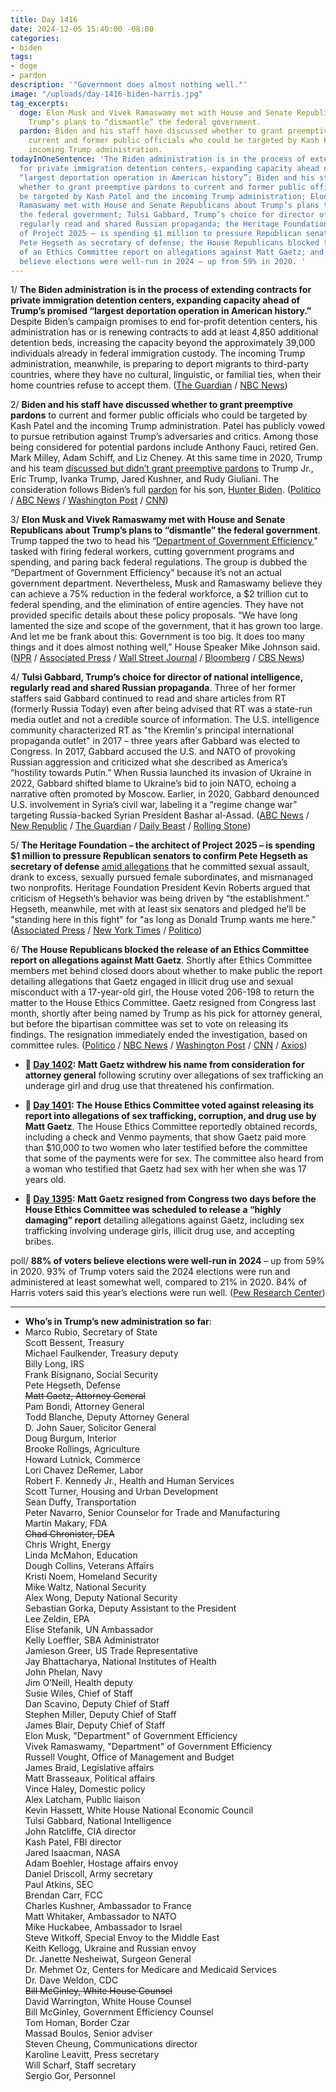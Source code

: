 ```yaml
---
title: Day 1416
date: 2024-12-05 15:40:00 -08:00
categories:
- biden
tags:
- doge
- pardon
description: '"Government does almost nothing well."'
image: "/uploads/day-1416-biden-harris.jpg"
tag_excerpts:
  doge: Elon Musk and Vivek Ramaswamy met with House and Senate Republicans about
    Trump’s plans to “dismantle” the federal government.
  pardon: Biden and his staff have discussed whether to grant preemptive pardons to
    current and former public officials who could be targeted by Kash Patel and the
    incoming Trump administration.
todayInOneSentence: 'The Biden administration is in the process of extending contracts
  for private immigration detention centers, expanding capacity ahead of Trump’s promised
  “largest deportation operation in American history”; Biden and his staff have discussed
  whether to grant preemptive pardons to current and former public officials who could
  be targeted by Kash Patel and the incoming Trump administration; Elon Musk and Vivek
  Ramaswamy met with House and Senate Republicans about Trump’s plans to “dismantle”
  the federal government; Tulsi Gabbard, Trump’s choice for director of national intelligence,
  regularly read and shared Russian propaganda; the Heritage Foundation – the architect
  of Project 2025 – is spending $1 million to pressure Republican senators to confirm
  Pete Hegseth as secretary of defense; the House Republicans blocked the release
  of an Ethics Committee report on allegations against Matt Gaetz; and 88% of voters
  believe elections were well-run in 2024 – up from 59% in 2020. '
---
```


1/ **The Biden administration is in the process of extending contracts for private immigration detention centers, expanding capacity ahead of Trump’s promised “largest deportation operation in American history.”** Despite Biden’s campaign promises to end for-profit detention centers, his administration has or is renewing contracts to add at least 4,850 additional detention beds, increasing the capacity beyond the approximately 39,000 individuals already in federal immigration custody. The incoming Trump administration, meanwhile, is preparing to deport migrants to third-party countries, where they have no cultural, linguistic, or familial ties, when their home countries refuse to accept them. ([The Guardian](https://www.theguardian.com/us-news/2024/dec/05/biden-immigration-jails-trump-mass-deportation-plan) / [NBC News](https://www.nbcnews.com/investigations/incoming-trump-administration-plans-deport-migrants-countries-rcna182896))

2/ **Biden and his staff have discussed whether to grant preemptive pardons** to current and former public officials who could be targeted by Kash Patel and the incoming Trump administration. Patel has publicly vowed to pursue retribution against Trump’s adversaries and critics. Among those being considered for potential pardons include Anthony Fauci, retired Gen. Mark Milley, Adam Schiff, and Liz Cheney. At this same time in 2020, Trump and his team [discussed but didn’t grant preemptive pardons](https://whatthefuckjusthappenedtoday.com/2020/12/02/day-1413/#1-trump-discussed-whether-to-grant-p) to Trump Jr., Eric Trump, Ivanka Trump, Jared Kushner, and Rudy Giuliani. The consideration follows Biden’s full [pardon](https://whatthefuckjusthappenedtoday.com/wtf-is/pardon/) for his son, [Hunter Biden](https://whatthefuckjusthappenedtoday.com/2024/12/02/day-1413/#1-biden-issued-a-%E2%80%9Cfull-and-unconditi). ([Politico](https://www.politico.com/news/magazine/2024/12/04/biden-white-house-pardons-00192610) / [ABC News](https://abcnews.go.com/Politics/biden-preemptive-pardons-officials-trump-target-source/story?id=116481186) / [Washington Post](https://www.washingtonpost.com/politics/2024/12/05/white-house-weighs-preemptive-pardons-for-potential-trump-targets/) / [CNN](https://www.cnn.com/2024/12/05/politics/preemptive-pardons-biden-white-house-trump/index.html))

3/ **Elon Musk and Vivek Ramaswamy met with House and Senate Republicans about Trump’s plans to “dismantle” the federal government**. Trump tapped the two to head his “[Department of Government Efficiency](https://whatthefuckjusthappenedtoday.com/wtf-is/doge/)," tasked with firing federal workers, cutting government programs and spending, and paring back federal regulations. The group is dubbed the “Department of Government Efficiency” because it’s not an actual government department. Nevertheless, Musk and Ramaswamy believe they can achieve a 75% reduction in the federal workforce, a $2 trillion cut to federal spending, and the elimination of entire agencies. They have not provided specific details about these policy proposals. “We have long lamented the size and scope of the government, that it has grown too large. And let me be frank about this: Government is too big. It does too many things and it does almost nothing well,” House Speaker Mike Johnson said. ([NPR](https://www.npr.org/2024/12/04/nx-s1-5205354/musk-ramaswamy-doge-congress) / [Associated Press](https://apnews.com/article/elon-musk-vivek-ramaswamy-doge-ce55aa7ca8c921511d18e837c2a2db64) / [Wall Street Journal](https://www.wsj.com/politics/policy/musk-ramaswamy-doge-congress-8f5f53a6) / [Bloomberg](https://www.bloomberg.com/news/articles/2024-12-05/elon-musk-works-congress-as-he-targets-2-trillion-budget-chop) / [CBS News](https://www.cbsnews.com/news/elon-musk-vivek-ramaswamy-doge-capitol-hill/))

4/ **Tulsi Gabbard, Trump’s choice for director of national intelligence, regularly read and shared Russian propaganda**. Three of her former staffers said Gabbard continued to read and share articles from RT (formerly Russia Today) even after being advised that RT was a state-run media outlet and not a credible source of information. The U.S. intelligence community characterized RT as "the Kremlin's principal international propaganda outlet" in 2017 – three years after Gabbard was elected to Congress. In 2017, Gabbard accused the U.S. and NATO of provoking Russian aggression and criticized what she described as America’s “hostility towards Putin.” When Russia launched its invasion of Ukraine in 2022, Gabbard shifted blame to Ukraine’s bid to join NATO, echoing a narrative often promoted by Moscow. Earlier, in 2020, Gabbard denounced U.S. involvement in Syria’s civil war, labeling it a “regime change war” targeting Russia-backed Syrian President Bashar al-Assad. ([ABC News](https://abcnews.go.com/US/gabbards-views-russia-shaped-part-kremlin-propaganda-outlet/story?id=116430097) / [New Republic](https://newrepublic.com/post/189066/tulsi-gabbard-russian-media-stooge) / [The Guardian](https://www.theguardian.com/us-news/2024/dec/05/tulsi-gabbard-national-intelligence-community-fears) / [Daily Beast](https://www.thedailybeast.com/ex-tulsi-gabbard-aides-say-she-was-a-devout-consumer-of-kremlin-propaganda-network-rt/) / [Rolling Stone](https://www.rollingstone.com/politics/politics-news/tulsi-gabbard-russian-state-media-nomination-compromised-1235193119/))

5/ **The Heritage Foundation – the architect of Project 2025 – is spending $1 million to pressure Republican senators to confirm Pete Hegseth as secretary of defense** [amid allegations](https://whatthefuckjusthappenedtoday.com/2024/12/02/day-1413/#3-trump%E2%80%99s-pick-to-lead-the-departmen) that he committed sexual assault, drank to excess, sexually pursued female subordinates, and mismanaged two nonprofits. Heritage Foundation President Kevin Roberts argued that criticism of Hegseth’s behavior was being driven by “the establishment.” Hegseth, meanwhile, met with at least six senators and pledged he’ll be "standing here in this fight" for "as long as Donald Trump wants me here." ([Associated Press](https://apnews.com/article/project-2025-cabinet-nominees-heritage-foundation-hegseth-d770431b8022159dc3f6c53458bdcf0e) / [New York Times](https://www.nytimes.com/live/2024/12/05/us/trump-news) / [Politico](https://www.politico.com/live-updates/2024/12/05/congress/hegseth-defiant-nomination-00192878))

6/ **The House Republicans blocked the release of an Ethics Committee report on allegations against Matt Gaetz**. Shortly after Ethics Committee members met behind closed doors about whether to make public the report detailing allegations that Gaetz engaged in illicit drug use and sexual misconduct with a 17-year-old girl, the House voted 206-198 to return the matter to the House Ethics Committee. Gaetz resigned from Congress last month, shortly after being named by Trump as his pick for attorney general, but before the bipartisan committee was set to vote on releasing its findings. The resignation immediately ended the investigation, based on committee rules. ([Politico](https://www.politico.com/live-updates/2024/12/05/congress/house-gaetz-ethics-report-push-rebuffed-00192936) / [NBC News](https://www.nbcnews.com/politics/congress/house-expected-vote-whether-release-matt-gaetz-ethics-report-rcna182952) / [Washington Post](https://www.washingtonpost.com/politics/2024/12/05/gaetz-ethics-investigation-report/) / [CNN](https://www.cnn.com/2024/12/05/politics/house-vote-matt-gaetz-ethics-report) / [Axios](https://www.axios.com/2024/12/05/gaetz-ethics-resolution-vote))

* **📌 [Day 1402](https://whatthefuckjusthappenedtoday.com/2024/11/21/day-1402/#1-matt-gaetz-withdrew-his-name-from): Matt Gaetz withdrew his name from consideration for attorney general** following scrutiny over allegations of sex trafficking an underage girl and drug use that threatened his confirmation.

* **📌 [Day 1401](https://whatthefuckjusthappenedtoday.com/2024/11/21/day-1402/#1-matt-gaetz-withdrew-his-name-from): The House Ethics Committee voted against releasing its report into allegations of sex trafficking, corruption, and drug use by Matt Gaetz**. The House Ethics Committee reportedly obtained records, including a check and Venmo payments, that show Gaetz paid more than $10,000 to two women who later testified before the committee that some of the payments were for sex. The committee also heard from a woman who testified that Gaetz had sex with her when she was 17 years old.

* **📌 [Day 1395](https://whatthefuckjusthappenedtoday.com/2024/11/14/day-1395/#2-matt-gaetz-abruptly-resigned-from): Matt Gaetz resigned from Congress two days before the House Ethics Committee was scheduled to release a “highly damaging” report** detailing allegations against Gaetz, including sex trafficking involving underage girls, illicit drug use, and accepting bribes.

poll/ **88% of voters believe elections were well-run in 2024** – up from 59% in 2020. 93% of Trump voters said the 2024 elections were run and administered at least somewhat well, compared to 21% in 2020. 84% of Harris voters said this year’s elections were run well. ([Pew Research Center](https://www.pewresearch.org/politics/2024/12/04/voters-broadly-positive-about-how-elections-were-conducted-in-sharp-contrast-to-2020/))

---

* **Who’s in Trump’s new administration so far**:
* Marco Rubio, Secretary of State \
Scott Bessent, Treasury \
Michael Faulkender, Treasury deputy \
Billy Long, IRS \
Frank Bisignano, Social Security \
Pete Hegseth, Defense \
~~Matt Gaetz, Attorney General~~ \
Pam Bondi, Attorney General \
Todd Blanche, Deputy Attorney General \
D. John Sauer, Solicitor General \
Doug Burgum, Interior \
Brooke Rollings, Agriculture \
Howard Lutnick, Commerce \
Lori Chavez DeRemer, Labor \
Robert F. Kennedy Jr., Health and Human Services \
Scott Turner, Housing and Urban Development \
Sean Duffy, Transportation \
Peter Navarro, Senior Counselor for Trade and Manufacturing \
Martin Makary, FDA \
~~Chad Chronister, DEA~~ \
Chris Wright, Energy \
Linda McMahon, Education \
Dough Collins, Veterans Affairs \
Kristi Noem, Homeland Security \
Mike Waltz, National Security \
Alex Wong, Deputy National Security \
Sebastian Gorka, Deputy Assistant to the President \
Lee Zeldin, EPA \
Elise Stefanik, UN Ambassador \
Kelly Loeffler, SBA Administrator \
Jamieson Greer, US Trade Representative \
Jay Bhattacharya, National Institutes of Health \
John Phelan, Navy \
Jim O’Neill, Health deputy \
Susie Wiles, Chief of Staff \
Dan Scavino, Deputy Chief of Staff \
Stephen Miller, Deputy Chief of Staff \
James Blair, Deputy Chief of Staff \
Elon Musk, "Department" of Government Efficiency \
Vivek Ramaswamy, "Department" of Government Efficiency \
Russell Vought, Office of Management and Budget \
James Braid, Legislative affairs \
Matt Brasseaux, Political affairs \
Vince Haley, Domestic policy \
Alex Latcham, Public liaison \
Kevin Hassett, White House National Economic Council \
Tulsi Gabbard, National Intelligence \
John Ratcliffe, CIA director \
Kash Patel, FBI director \
Jared Isaacman, NASA \
Adam Boehler, Hostage affairs envoy \
Daniel Driscoll, Army secretary \
Paul Atkins, SEC \
Brendan Carr, FCC \
Charles Kushner, Ambassador to France \
Matt Whitaker, Ambassador to NATO \
Mike Huckabee, Ambassador to Israel \
Steve Witkoff, Special Envoy to the Middle East \
Keith Kellogg, Ukraine and Russian envoy \
Dr. Janette Nesheiwat, Surgeon General \
Dr. Mehmet Oz, Centers for Medicare and Medicaid Services \
Dr. Dave Weldon, CDC \
~~Bill McGinley, White House Counsel~~ \
David Warrington, White House Counsel \
Bill McGinley, Government Efficiency Counsel \
Tom Homan, Border Czar \
Massad Boulos, Senior adviser \
Steven Cheung, Communications director \
Karoline Leavitt, Press secretary \
Will Scharf, Staff secretary \
Sergio Gor, Personnel
